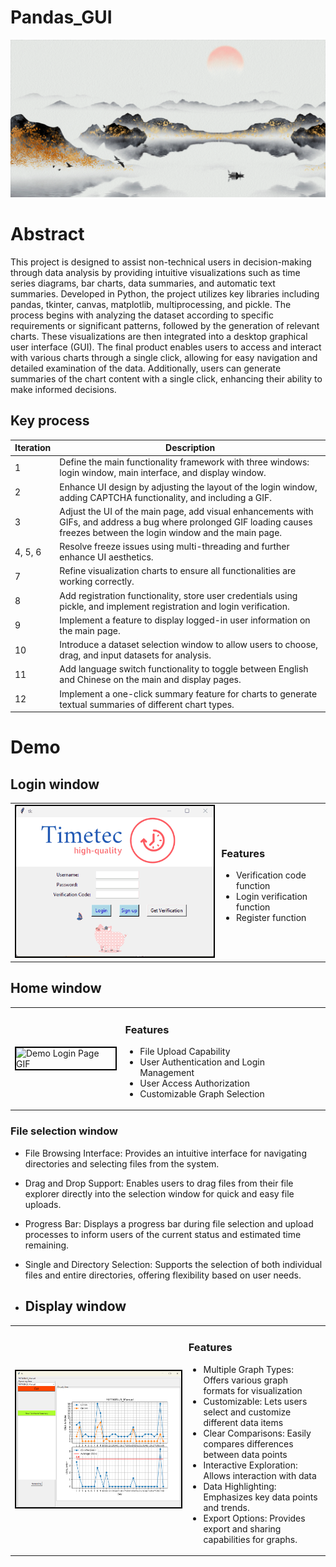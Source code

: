 # Pandas_GUI
![Shanshui GIF](https://github.com/bojunz/Pandas_GUI/raw/main/shanshui.gif)


# Abstract
This project is designed to assist non-technical users in decision-making through data analysis by providing intuitive visualizations such as time series diagrams, bar charts, data summaries, and automatic text summaries. Developed in Python, the project utilizes key libraries including pandas, tkinter, canvas, matplotlib, multiprocessing, and pickle. The process begins with analyzing the dataset according to specific requirements or significant patterns, followed by the generation of relevant charts. These visualizations are then integrated into a desktop graphical user interface (GUI). The final product enables users to access and interact with various charts through a single click, allowing for easy navigation and detailed examination of the data. Additionally, users can generate summaries of the chart content with a single click, enhancing their ability to make informed decisions.
## Key process
| Iteration | Description                                                                                 |
|-----------|---------------------------------------------------------------------------------------------|
| 1         | Define the main functionality framework with three windows: login window, main interface, and display window. |
| 2         | Enhance UI design by adjusting the layout of the login window, adding CAPTCHA functionality, and including a GIF. |
| 3         | Adjust the UI of the main page, add visual enhancements with GIFs, and address a bug where prolonged GIF loading causes freezes between the login window and the main page. |
| 4, 5, 6   | Resolve freeze issues using multi-threading and further enhance UI aesthetics.               |
| 7         | Refine visualization charts to ensure all functionalities are working correctly.              |
| 8         | Add registration functionality, store user credentials using pickle, and implement registration and login verification. |
| 9         | Implement a feature to display logged-in user information on the main page.                  |
| 10        | Introduce a dataset selection window to allow users to choose, drag, and input datasets for analysis. |
| 11        | Add language switch functionality to toggle between English and Chinese on the main and display pages. |
| 12        | Implement a one-click summary feature for charts to generate textual summaries of different chart types. |
# Demo
## Login window

<table>
<tr>
<td>
<img src="https://github.com/bojunz/Pandas_GUI/raw/main/Demo_Login_page.gif" alt="Demo Login Page GIF" style="border: 2px solid black; max-width: 100%; height: auto;">
</td>
<td>

### Features

- Verification code function
- Login verification function
- Register function

</td>
</tr>
</table>


## Home window
<table>
<tr>
<td>
<img src="https://github.com/bojunz/Pandas_GUI/blob/main/Demo_Home_Page.gif" alt="Demo Login Page GIF" style="border: 2px solid black; max-width: 100%; height: auto;">
</td>
<td>

### Features

- File Upload Capability
- User Authentication and Login Management
- User Access Authorization
- Customizable Graph Selection

</td>
</tr>
</table>

### File selection window
- File Browsing Interface: Provides an intuitive interface for navigating directories and selecting files from the system.
- Drag and Drop Support: Enables users to drag files from their file explorer directly into the selection window for quick and easy file uploads.
- Progress Bar: Displays a progress bar during file selection and upload processes to inform users of the current status and estimated time remaining.
- Single and Directory Selection: Supports the selection of both individual files and entire directories, offering flexibility based on user needs.

- ## Display window
<table>
<tr>
<td>
<img src="https://github.com/bojunz/Pandas_GUI/blob/main/Demo_Display_Page.png" alt="Demo Login Page GIF" style="border: 2px solid black; max-width: 100%; height: auto;">
</td>
<td>

### Features

- Multiple Graph Types: Offers various graph formats for visualization
- Customizable: Lets users select and customize different data items
- Clear Comparisons: Easily compares differences between data points
- Interactive Exploration: Allows interaction with data
- Data Highlighting: Emphasizes key data points and trends.
- Export Options: Provides export and sharing capabilities for graphs.
</td>
</tr>
</table>
